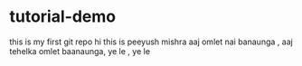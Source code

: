 # tutorial-demo
this is my first git repo
hi this is peeyush mishra
aaj omlet nai banaunga , aaj tehelka omlet baanaunga, ye le , ye le 